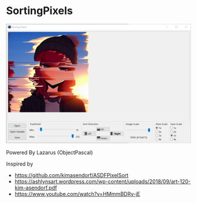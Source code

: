 # SortingPixels

![scr](scr.png)

Powered By Lazarus (ObjectPascal)

Inspired by 
- https://github.com/kimasendorf/ASDFPixelSort
- https://ashlynsart.wordpress.com/wp-content/uploads/2018/09/art-120-kim-asendorf.pdf
- https://www.youtube.com/watch?v=HMmmBDRy-jE
